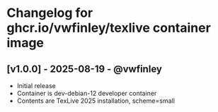 # Changelog for ghcr.io/vwfinley/texlive container image

## [v1.0.0] - 2025-08-19 - @vwfinley
* Initial release
* Container is dev-debian-12 developer container
* Contents are TexLive 2025 installation, scheme=small 
